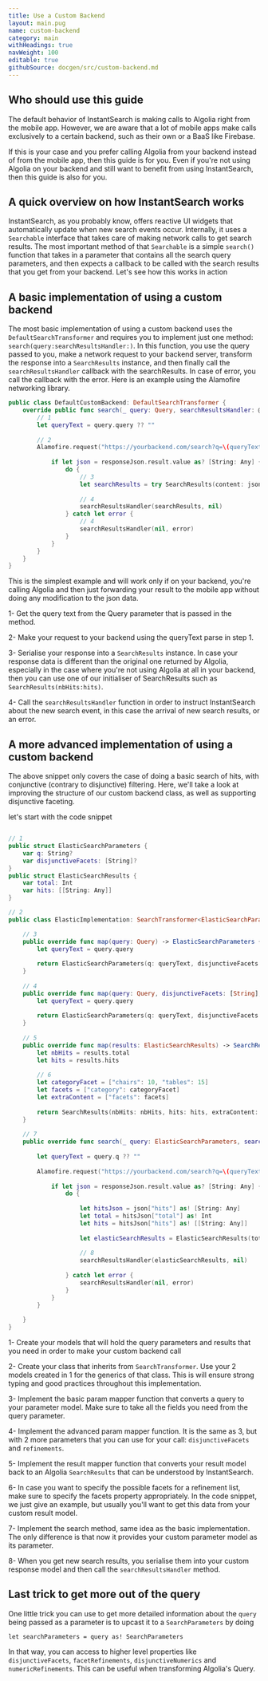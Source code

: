 ```yaml
---
title: Use a Custom Backend
layout: main.pug
name: custom-backend
category: main
withHeadings: true
navWeight: 100
editable: true
githubSource: docgen/src/custom-backend.md
---
```



## Who should use this guide

The default behavior of InstantSearch is making calls to Algolia right from the mobile app. However, we are aware that a lot of mobile apps make calls exclusively to a certain backend, such as their own or a BaaS like Firebase.

If this is your case and you prefer calling Algolia from your backend instead of from the mobile app, then this guide is for you. Even if you're not using Algolia on your backend and still want to benefit from using InstantSearch, then this guide is also for you.

## A quick overview on how InstantSearch works

InstantSearch, as you probably know, offers reactive UI widgets that automatically update when new search events occur. Internally, it uses a `Searchable` interface that takes care of making network calls to get search results. The most important method of that `Searchable` is a simple `search()` function that takes in a parameter that contains all the search query parameters, and then expects a callback to be called with the search results that you get from your backend. Let's see how this works in action

## A basic implementation of using a custom backend

The most basic implementation of using a custom backend uses the `DefaultSearchTransformer` and requires you to implement just one method: `search(query:searchResultsHandler:)`. In this function, you use the query passed to you, make a network request to your backend server, transform the response into a `SearchResults` instance, and then finally call the `searchResultsHandler` callback with the searchResults. In case of error, you call the callback with the error. Here is an example using the Alamofire networking library.

``` swift
public class DefaultCustomBackend: DefaultSearchTransformer {
    override public func search(_ query: Query, searchResultsHandler: @escaping SearchResultsHandler) {
        // 1
        let queryText = query.query ?? ""
        
        // 2
        Alamofire.request("https://yourbackend.com/search?q=\(queryText)").responseJSON { responseJson in
            
            if let json = responseJson.result.value as? [String: Any] {
                do {
                    // 3
                    let searchResults = try SearchResults(content: json, disjunctiveFacets: [])
                    
                    // 4
                    searchResultsHandler(searchResults, nil)
                } catch let error {
                    // 4
                    searchResultsHandler(nil, error)
                }
            }
        }
    }
}
```

This is the simplest example and will work only if on your backend, you're calling Algolia and then just forwarding your result to the mobile app without doing any modification to the json data.

1- Get the query text from the Query parameter that is passed in the method.

2- Make your request to your backend using the queryText parse in step 1.

3- Serialise your response into a `SearchResults` instance. In case your response data is different than the original one returned by Algolia, especially in the case where you're not using Algolia at all in your backend, then you can use one of our initialiser of SearchResults such as `SearchResults(nbHits:hits)`.

4- Call the `searchResultsHandler` function in order to instruct InstantSearch about the new search event, in this case the arrival of new search results, or an error. 

## A more advanced implementation of using a custom backend

The above snippet only covers the case of doing a basic search of hits, with conjunctive (contrary to disjunctive) filtering. Here, we'll take a look at improving the structure of our custom backend class, as well as supporting disjunctive faceting. 

let's start with the code snippet

```swift

// 1
public struct ElasticSearchParameters {
    var q: String?
    var disjunctiveFacets: [String]?
}
public struct ElasticSearchResults {
    var total: Int
    var hits: [[String: Any]]
}

// 2
public class ElasticImplementation: SearchTransformer<ElasticSearchParameters, ElasticSearchResults> {

    // 3
    public override func map(query: Query) -> ElasticSearchParameters {
        let queryText = query.query
        
        return ElasticSearchParameters(q: queryText, disjunctiveFacets: nil)
    }
    
    // 4
    public override func map(query: Query, disjunctiveFacets: [String], refinements: [String : [String]]) -> ElasticSearchParameters {
        let queryText = query.query
        
        return ElasticSearchParameters(q: queryText, disjunctiveFacets: disjunctiveFacets)
    }
    
    // 5
    public override func map(results: ElasticSearchResults) -> SearchResults {
        let nbHits = results.total
        let hits = results.hits
        
        // 6
        let categoryFacet = ["chairs": 10, "tables": 15]
        let facets = ["category": categoryFacet]
        let extraContent = ["facets": facets]
        
        return SearchResults(nbHits: nbHits, hits: hits, extraContent: extraContent)
    }
    
    // 7
    public override func search(_ query: ElasticSearchParameters, searchResultsHandler: @escaping SearchResultsHandler) {
        
        let queryText = query.q ?? ""
        
        Alamofire.request("https://yourbackend.com/search?q=\(queryText)").responseJSON { responseJson in
            
            if let json = responseJson.result.value as? [String: Any] {
                do {
                    
                    let hitsJson = json["hits"] as! [String: Any]
                    let total = hitsJson["total"] as! Int
                    let hits = hitsJson["hits"] as! [[String: Any]]
                    
                    let elasticSearchResults = ElasticSearchResults(total: total, hits: hits)
                    
                    // 8
                    searchResultsHandler(elasticSearchResults, nil)
                    
                } catch let error {
                    searchResultsHandler(nil, error)
                }
            }
        }
        
    }
}
```

1- Create your models that will hold the query parameters and results that you need in order to make your custom backend call

2- Create your class that inherits from `SearchTransformer`. Use your 2 models created in 1 for the generics of that class. This is will ensure strong typing and good practices throughout this implementation.

3- Implement the basic param mapper function that converts a query to your parameter model. Make sure to take all the fields you need from the query parameter.

4- Implement the advanced param mapper function. It is the same as 3, but with 2 more parameters that you can use for your call: `disjunctiveFacets` and `refinements`.

5- Implement the result mapper function that converts your result model back to an Algolia `SearchResults` that can be understood by InstantSearch. 

6- In case you want to specify the possible facets for a refinement list, make sure to specify the facets property appropriately. In the code snippet, we just give an example, but usually you'll want to get this data from your custom result model.

7- Implement the search method, same idea as the basic implementation. The only difference is that now it provides your custom parameter model as its parameter.

8- When you get new search results, you serialise them into your custom response model and then call the `searchResultsHandler` method.


## Last trick to get more out of the query
One little trick you can use to get more detailed information about the `query` being passed as a parameter is to upcast it to a `SearchParameters` by doing 

```
let searchParameters = query as! SearchParameters
```

In that way, you can access to higher level properties like `disjunctiveFacets`, `facetRefinements`, `disjunctiveNumerics` and `numericRefinements`. This can be useful when transforming Algolia's Query.

